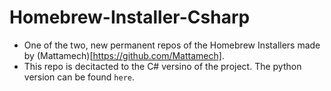 # Homebrew-Installer-Csharp
- One of the two, new permanent repos of the Homebrew Installers made by (Mattamech)[https://github.com/Mattamech].
- This repo is decitacted to the C# versino of the project. The python version can be found `here`.